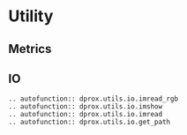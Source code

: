 # Utility

## Metrics




## IO

```{eval-rst}
.. autofunction:: dprox.utils.io.imread_rgb
.. autofunction:: dprox.utils.io.imshow
.. autofunction:: dprox.utils.io.imread
.. autofunction:: dprox.utils.io.get_path
```